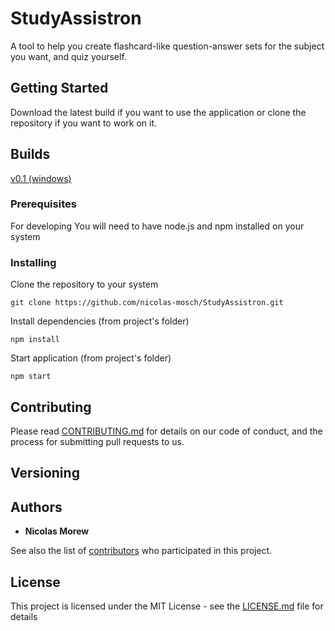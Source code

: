 # StudyAssistron

A tool to help you create flashcard-like question-answer sets for the subject you want, and quiz yourself.

## Getting Started

Download the latest build if you want to use the application or clone the repository if you want to work on it.

## Builds

[v0.1 (windows)](https://github.com/nicolas-mosch/StudyAssistron/releases/download/0.1/StudyAssistron-win32-x64-v-0-1.zip)

### Prerequisites

For developing You will need to have node.js and npm installed on your system

### Installing

Clone the repository to your system

```
git clone https://github.com/nicolas-mosch/StudyAssistron.git
```

Install dependencies (from project's folder)

```
npm install
```

Start application (from project's folder)

```
npm start
```


## Contributing

Please read [CONTRIBUTING.md](https://gist.github.com/StudyAssistron/404) for details on our code of conduct, and the process for submitting pull requests to us.

## Versioning


## Authors

* **Nicolas Morew**

See also the list of [contributors](https://github.com/StudyAssistron/404) who participated in this project.

## License

This project is licensed under the MIT License - see the [LICENSE.md](LICENSE.md) file for details
